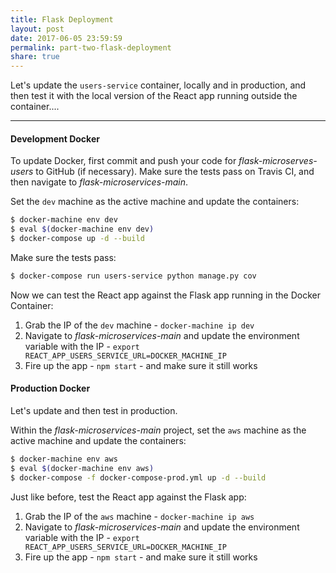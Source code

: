 ```yaml
---
title: Flask Deployment
layout: post
date: 2017-06-05 23:59:59
permalink: part-two-flask-deployment
share: true
---
```


Let's update the `users-service` container, locally and in production, and then test it with the local version of the React app running outside the container....

---

#### Development Docker

To update Docker, first commit and push your code for *flask-microserves-users* to GitHub (if necessary). Make sure the tests pass on Travis CI, and then navigate to *flask-microservices-main*.

Set the `dev` machine as the active machine and update the containers:

```sh
$ docker-machine env dev
$ eval $(docker-machine env dev)
$ docker-compose up -d --build
```

Make sure the tests pass:

```sh
$ docker-compose run users-service python manage.py cov
```

Now we can test the React app against the Flask app running in the Docker Container:

1. Grab the IP of the `dev` machine - `docker-machine ip dev`
1. Navigate to *flask-microservices-main* and update the environment variable with the IP - `export REACT_APP_USERS_SERVICE_URL=DOCKER_MACHINE_IP`
1. Fire up the app - `npm start` - and make sure it still works

#### Production Docker

Let's update and then test in production.

Within the *flask-microservices-main* project, set the `aws` machine as the active machine and update the containers:

```sh
$ docker-machine env aws
$ eval $(docker-machine env aws)
$ docker-compose -f docker-compose-prod.yml up -d --build
```

Just like before, test the React app against the Flask app:

1. Grab the IP of the `aws` machine - `docker-machine ip aws`
1. Navigate to *flask-microservices-main* and update the environment variable with the IP - `export REACT_APP_USERS_SERVICE_URL=DOCKER_MACHINE_IP`
1. Fire up the app - `npm start` - and make sure it still works
